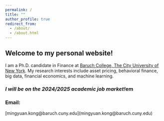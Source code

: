 ```yaml
---
permalink: /
title: ""
author_profile: true
redirect_from: 
  - /about/
  - /about.html
---
```


<h2>Welcome to my personal website!</h2>

I am a Ph.D. candidate in Finance at [Baruch College, The City University of New York](https://www.baruch.cuny.edu/).
My research interests include asset pricing, behavioral finance, big data, financial economics, and machine learning.

<h3><em>I will be on the 2024/2025 academic job market!</em>em</h3>

<h3>Email:</h3>[mingyuan.kong@baruch.cuny.edu](mingyuan.kong@baruch.cuny.edu)
